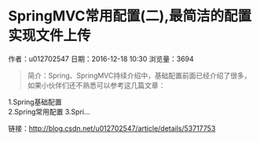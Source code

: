 # SpringMVC常用配置(二),最简洁的配置实现文件上传
作者：u012702547
日期：2016-12-18 10:30
浏览量：3694
> 简介：Spring、SpringMVC持续介绍中，基础配置前面已经介绍了很多，如果小伙伴们还不熟悉可以参考这几篇文章：


  1.Spring基础配置  
  2.Spring常用配置 
  3.Spri...

 链接：http://blog.csdn.net/u012702547/article/details/53717753
